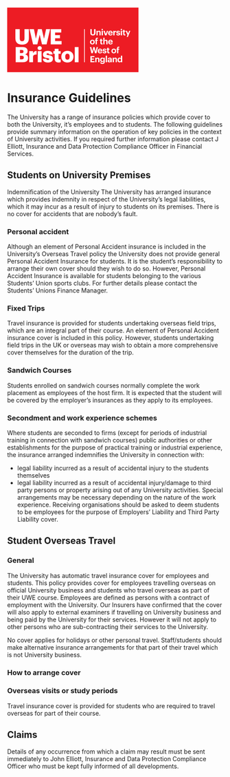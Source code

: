 ![alt text][UWElogo]

[UWElogo]: ./images/UWE_Bristol_logo.svg "UWE Bristol Logo"
# Insurance Guidelines

The University has a range of insurance policies which provide cover to both the University, it’s employees and to students.  The following guidelines provide summary information on the operation of key policies in the context of University activities.  If you required further information please contact J Elliott, Insurance and Data Protection Compliance Officer in Financial Services.

## Students on University Premises
Indemnification of the University
The University has arranged insurance which provides indemnity in respect of the University’s legal liabilities, which it may incur as a result of injury to students on its premises.  There is no cover for accidents that are nobody’s fault.

### Personal accident
Although an element of Personal Accident insurance is included in the University’s Overseas Travel policy the University does not provide general Personal Accident Insurance for students.  It is the student’s responsibility to arrange their own cover should they wish to do so.   However, Personal Accident Insurance is available for students belonging to the various Students’ Union sports clubs.  For further details please contact the Students’ Unions Finance Manager.

### Fixed Trips
Travel insurance is provided for students undertaking overseas field trips, which are an integral part of their course.  An element of Personal Accident insurance cover is included in this policy.  However, students undertaking field trips in the UK or overseas may wish to obtain a more comprehensive cover themselves for the duration of the trip.  

### Sandwich Courses
Students enrolled on sandwich courses normally complete the work placement as employees of the host firm. It is expected that the student will be covered by the employer’s insurances as they apply to its employees.

### Secondment and work experience schemes
Where students are seconded to firms (except for periods of industrial training in connection with sandwich courses) public authorities or other establishments for the purpose of practical training or industrial experience, the insurance arranged indemnifies the University in connection with:

*	legal liability incurred as a result of accidental injury to the students themselves
*	legal liability incurred as a result of accidental injury/damage to third party persons or property arising out of any University activities.
Special arrangements may be necessary depending on the nature of the work experience.  Receiving organisations should be asked to deem students to be employees for the purpose of Employers’ Liability and Third Party Liability cover.  


## Student Overseas Travel
### General
The University has automatic travel insurance cover for employees and students.  This policy provides cover for employees travelling overseas on official University business and students who travel overseas as part of their UWE course.  Employees are defined as persons with a contract of employment with the University.  Our Insurers have confirmed that the cover will also apply to external examiners if travelling on University business and being paid by the University for their services.  However it will not apply to other persons who are sub-contracting their services to the University.

No cover applies for holidays or other personal travel.  Staff/students should make alternative insurance arrangements for that part of their travel which is not University business.


### How to arrange cover

### Overseas visits or study periods
Travel insurance cover is provided for students who are required to travel overseas for part of their course.


## Claims
Details of any occurrence from which a claim may result must be sent immediately to John Elliott, Insurance and Data Protection Compliance Officer who must be kept fully informed of all developments.  
